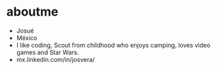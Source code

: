 aboutme
=======

* Josué
* México
* I like coding, Scout from childhood who enjoys camping, loves video games and Star Wars.
* mx.linkedin.com/in/josvera/

